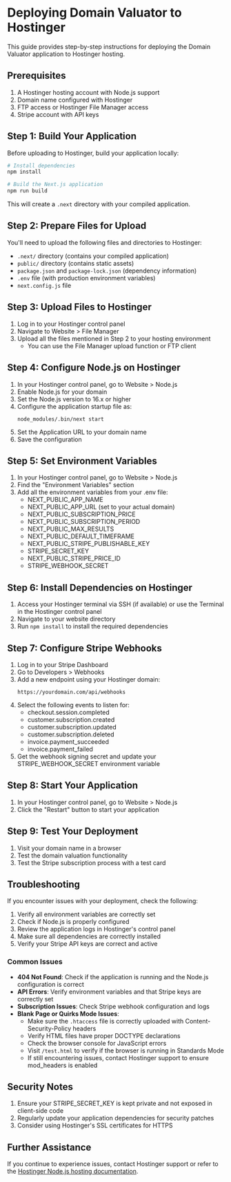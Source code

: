 # Deploying Domain Valuator to Hostinger

This guide provides step-by-step instructions for deploying the Domain Valuator application to Hostinger hosting.

## Prerequisites

1. A Hostinger hosting account with Node.js support
2. Domain name configured with Hostinger
3. FTP access or Hostinger File Manager access
4. Stripe account with API keys

## Step 1: Build Your Application

Before uploading to Hostinger, build your application locally:

```bash
# Install dependencies
npm install

# Build the Next.js application
npm run build
```

This will create a `.next` directory with your compiled application.

## Step 2: Prepare Files for Upload

You'll need to upload the following files and directories to Hostinger:

- `.next/` directory (contains your compiled application)
- `public/` directory (contains static assets)
- `package.json` and `package-lock.json` (dependency information)
- `.env` file (with production environment variables)
- `next.config.js` file

## Step 3: Upload Files to Hostinger

1. Log in to your Hostinger control panel
2. Navigate to Website > File Manager
3. Upload all the files mentioned in Step 2 to your hosting environment
   - You can use the File Manager upload function or FTP client

## Step 4: Configure Node.js on Hostinger

1. In your Hostinger control panel, go to Website > Node.js
2. Enable Node.js for your domain
3. Set the Node.js version to 16.x or higher
4. Configure the application startup file as:
   ```
   node_modules/.bin/next start
   ```
5. Set the Application URL to your domain name
6. Save the configuration

## Step 5: Set Environment Variables

1. In your Hostinger control panel, go to Website > Node.js
2. Find the "Environment Variables" section
3. Add all the environment variables from your .env file:
   - NEXT_PUBLIC_APP_NAME
   - NEXT_PUBLIC_APP_URL (set to your actual domain)
   - NEXT_PUBLIC_SUBSCRIPTION_PRICE
   - NEXT_PUBLIC_SUBSCRIPTION_PERIOD
   - NEXT_PUBLIC_MAX_RESULTS
   - NEXT_PUBLIC_DEFAULT_TIMEFRAME
   - NEXT_PUBLIC_STRIPE_PUBLISHABLE_KEY
   - STRIPE_SECRET_KEY
   - NEXT_PUBLIC_STRIPE_PRICE_ID
   - STRIPE_WEBHOOK_SECRET

## Step 6: Install Dependencies on Hostinger

1. Access your Hostinger terminal via SSH (if available) or use the Terminal in the Hostinger control panel
2. Navigate to your website directory
3. Run `npm install` to install the required dependencies

## Step 7: Configure Stripe Webhooks

1. Log in to your Stripe Dashboard
2. Go to Developers > Webhooks
3. Add a new endpoint using your Hostinger domain:
   ```
   https://yourdomain.com/api/webhooks
   ```
4. Select the following events to listen for:
   - checkout.session.completed
   - customer.subscription.created
   - customer.subscription.updated
   - customer.subscription.deleted
   - invoice.payment_succeeded
   - invoice.payment_failed
5. Get the webhook signing secret and update your STRIPE_WEBHOOK_SECRET environment variable

## Step 8: Start Your Application

1. In your Hostinger control panel, go to Website > Node.js
2. Click the "Restart" button to start your application

## Step 9: Test Your Deployment

1. Visit your domain name in a browser
2. Test the domain valuation functionality
3. Test the Stripe subscription process with a test card

## Troubleshooting

If you encounter issues with your deployment, check the following:

1. Verify all environment variables are correctly set
2. Check if Node.js is properly configured
3. Review the application logs in Hostinger's control panel
4. Make sure all dependencies are correctly installed
5. Verify your Stripe API keys are correct and active

### Common Issues

- **404 Not Found**: Check if the application is running and the Node.js configuration is correct
- **API Errors**: Verify environment variables and that Stripe keys are correctly set
- **Subscription Issues**: Check Stripe webhook configuration and logs
- **Blank Page or Quirks Mode Issues**: 
  - Make sure the `.htaccess` file is correctly uploaded with Content-Security-Policy headers
  - Verify HTML files have proper DOCTYPE declarations
  - Check the browser console for JavaScript errors
  - Visit `/test.html` to verify if the browser is running in Standards Mode
  - If still encountering issues, contact Hostinger support to ensure mod_headers is enabled

## Security Notes

1. Ensure your STRIPE_SECRET_KEY is kept private and not exposed in client-side code
2. Regularly update your application dependencies for security patches
3. Consider using Hostinger's SSL certificates for HTTPS

## Further Assistance

If you continue to experience issues, contact Hostinger support or refer to the [Hostinger Node.js hosting documentation](https://support.hostinger.com/en/articles/4455509-how-to-set-up-node-js-on-hostinger-hosting-account). 